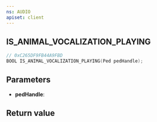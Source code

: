 ```yaml
---
ns: AUDIO
apiset: client
---
```

## IS_ANIMAL_VOCALIZATION_PLAYING

```c
// 0xC265DF9FB44A9FBD
BOOL IS_ANIMAL_VOCALIZATION_PLAYING(Ped pedHandle);
```


## Parameters
* **pedHandle**:

## Return value

